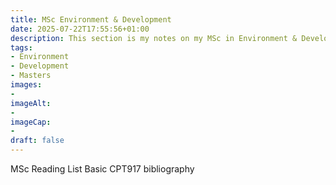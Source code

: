 ```yaml
---
title: MSc Environment & Development
date: 2025-07-22T17:55:56+01:00
description: This section is my notes on my MSc in Environment & Development at Cardiff University
tags: 
- Environment
- Development
- Masters
images: 
- 
imageAlt:
- 
imageCap:
- 
draft: false
---
```


MSc Reading List Basic CPT917 bibliography